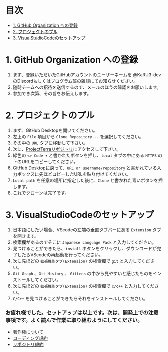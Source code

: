 # 目次

- [1. GitHub Organization への登録](#1-github-organization-への登録)
- [2. プロジェクトのプル](#2-プロジェクトのプル)
- [3. VisualStudioCodeのセットアップ](#3-visualstudiocodeのセットアップ)

# 1. GitHub Organization への登録
1. まず、登録いただいたGitHubアカウントのユーザーネームを @KaRU3-dev のDiscordもしくはプログラム班の雑談にてお知らせください。
2. 随時チームへの招待を送信するので、メールのほうの確認をお願いします。
3. 参加でき次第、その旨をお伝えします。

# 2. プロジェクトのプル
1. まず、GitHub Desktopを開いてください。
2. 左上の `File` 項目から `Clone Repository...` を選択してください。
3. その中の `URL` タブに移動して下さい。
4. 次に、[ProjectTerraリポジトリ](https://github.com/project-terrabyte/ProjectTerra)にアクセスして下さい。
5. 緑色の `<> Code ▾` と書かれたボタンを押し、`local` タブの中にある `HTTPS` の下のURLをコピーしてください。
6. GitHub Desktopに戻って、`URL or username/repository` と書かれている入力ボックスに先ほどコピーしたURLを貼り付けてください。
7. `Local path` を任意の場所に指定した後に、`Clone` と書かれた青いボタンを押します。
8. これでクローンは完了です。

# 3. VisualStudioCodeのセットアップ
1. 日本語にしたい場合、VScodeの左端の垂直タブバーにある `Extension` タブを開きます。
2. 検索欄があるのでそこに `Japanese Language Pack` と入力してください。
3. 見つけることができたら、`install` ボタンをクリックし、ダウンロードが完了したらVScodeの再起動を行ってください。
4. 次に先ほどの `拡張機能タブ(Extension)` の検索欄で `git` と入力してください。
5. `Git Graph` 、`Git History` 、 `GitLens` の中から見やすいと感じたものをインストールしてください。
6. 次に先ほどの `拡張機能タブ(Extension)` の検索欄で `c/c++` と入力してください。
7. `C/C++` を見つけることができたらそれをインストールしてください。


### お疲れ様でした。セットアップは以上です。次は、開発上での注意事項です。よく読んで作業に取り組むようにしてください。
- [著作権について](../DevRules/copyrights-rules.md)
- [コーディング規約](../DevRules/coding-rules.md)
- [リポジトリ規約](../DevRules/repository-rules.md)
